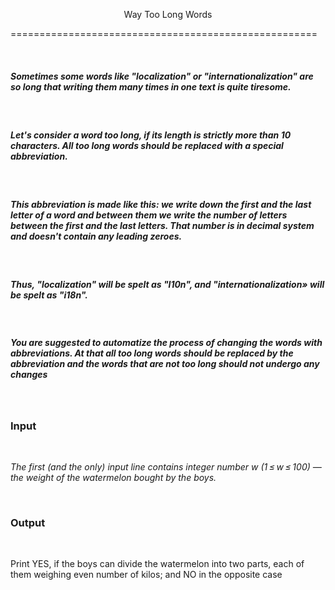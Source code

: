 <p style="text-align: center;">Way Too Long Words</p>
=====================================================

&nbsp;
&nbsp;
&nbsp;

##### Sometimes some words like "localization" or "internationalization" are so long that writing them many times in one text is quite tiresome.
&nbsp;
&nbsp;

##### Let's consider a word too long, if its length is strictly more than 10 characters. All too long words should be replaced with a special abbreviation.
&nbsp;
&nbsp;
&nbsp;
&nbsp;


##### This abbreviation is made like this: we write down the first and the last letter of a word and between them we write the number of letters between the first and the last letters. That number is in decimal system and doesn't contain any leading zeroes.
&nbsp;
&nbsp;

##### Thus, "localization" will be spelt as "l10n", and "internationalization» will be spelt as "i18n".

&nbsp;
&nbsp;
##### _You are suggested to automatize the process of changing the words with abbreviations. At that all too long words should be replaced by the abbreviation and the words that are not too long should not undergo any changes_

&nbsp;
&nbsp;
### Input 
&nbsp;
&nbsp;

_The first (and the only) input line contains integer number w (1 ≤ w ≤ 100) — the weight of the watermelon bought by the boys._

&nbsp;
&nbsp;  

### Output
&nbsp;

Print YES, if the boys can divide the watermelon into two parts, each of them weighing even number of kilos; and NO in the opposite case


